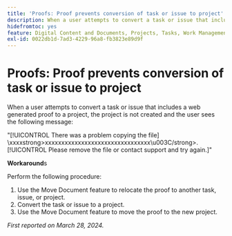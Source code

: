 ```yaml
---
title: 'Proofs: Proof prevents conversion of task or issue to project'
description: When a user attempts to convert a task or issue that includes a web generated proof to a project, the project is not created and the user sees a message. A workaround is available.
hidefromtoc: yes
feature: Digital Content and Documents, Projects, Tasks, Work Management
exl-id: 0022db1d-7ad3-4229-96a8-fb3823e89d9f
---
```

# Proofs: Proof prevents conversion of task or issue to project

When a user attempts to convert a task or issue that includes a web generated proof to a project, the project is not created and the user sees the following message:

"[!UICONTROL There was a problem copying the file] \xxxxstrong>xxxxxxxxxxxxxxxxxxxxxxxxxxxxxxxx\u003C\/strong>. [!UICONTROL Please remove the file or contact support and try again.]"

**Workaround**s

Perform the following procedure:

1. Use the Move Document feature to relocate the proof to another task, issue, or project.
2. Convert the task or issue to a project.
3. Use the Move Document feature to move the proof to the new project.

_First reported on March 28, 2024._


